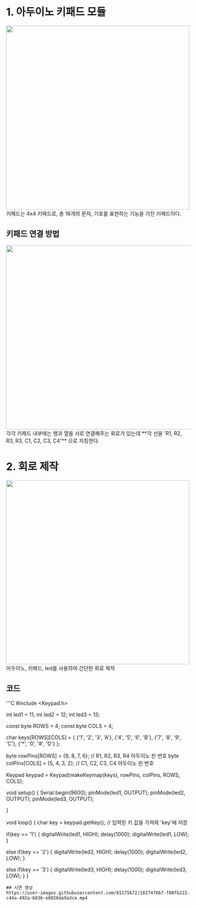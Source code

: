 # 1. 아두이노 키패드 모듈
<img src="https://user-images.githubusercontent.com/81175672/182746147-3a341f6f-ad2f-4c9d-b1b2-2198d8f2a6d1.jpg"  width="500" height="500"/>               
키패드는 4x4 키패드로, 총 16개의 문자, 기호를 표현하는 기능을 가진 키패드이다. 

## 키패드 연결 방법
<img src="https://user-images.githubusercontent.com/81175672/182747429-04080e67-d052-4db9-a7f7-669614324b4e.JPG"  width="700" height="500"/>            
각각 키패드 내부에는 행과 열을 서로 연결해주는 회로가 있는데 **각 선을 'R1, R2, R3, R3, C1, C2, C3, C4'** 으로 지칭한다.

# 2. 회로 제작
<img src="https://user-images.githubusercontent.com/81175672/182747301-efbe763f-cdf1-4bd3-9f73-cda6cf981c80.jpg"  width="500" height="500"/>             
아두이노, 키패드, led를 사용하여 간단한 회로 제작

## 코드
'''C
#include <Keypad.h>

int led1 = 11;
int led2 = 12;
int led3 = 13;

const byte ROWS = 4;
const byte COLS = 4;

char keys[ROWS][COLS] = {
  {'1', '2', '3', 'A'},
  {'4', '5', '6', 'B'},
  {'7', '8', '9', 'C'},
  {'*', '0', '#', 'D'}
  };

byte rowPins[ROWS] = {9, 8, 7, 6}; // R1, R2, R3, R4 아두이노 핀 번호
byte colPins[COLS] = {5, 4, 3, 2}; // C1, C2, C3, C4 아두이노 핀 번호

Keypad keypad = Keypad(makeKeymap(keys), rowPins, colPins, ROWS, COLS);

void setup() {
  Serial.begin(9600);
  pinMode(led1, OUTPUT);
  pinMode(led2, OUTPUT);
  pinMode(led3, OUTPUT);
  
}

void loop() {
  char key = keypad.getKey(); // 입력된 키 값을 가져와 'key'에 저장

  if(key == '1')
  { 
    digitalWrite(led1, HIGH);
    delay(1000);
    digitalWrite(led1, LOW);
    }

  else if(key == '2')
  { 
    digitalWrite(led2, HIGH);
    delay(1000);
    digitalWrite(led2, LOW);
    }

  else if(key == '3')
  { 
    digitalWrite(led3, HIGH);
    delay(1000);
    digitalWrite(led3, LOW);
    }
}
```
## 시연 영상       
https://user-images.githubusercontent.com/81175672/182747667-f80fb222-c44a-492a-b036-e8820da9a3ce.mp4
